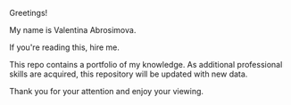 Greetings!

My name is Valentina Abrosimova.

If you're reading this, hire me.

This repo contains a portfolio of my knowledge.
As additional professional skills are acquired, this repository will be updated with new data.

Thank you for your attention and enjoy your viewing.
